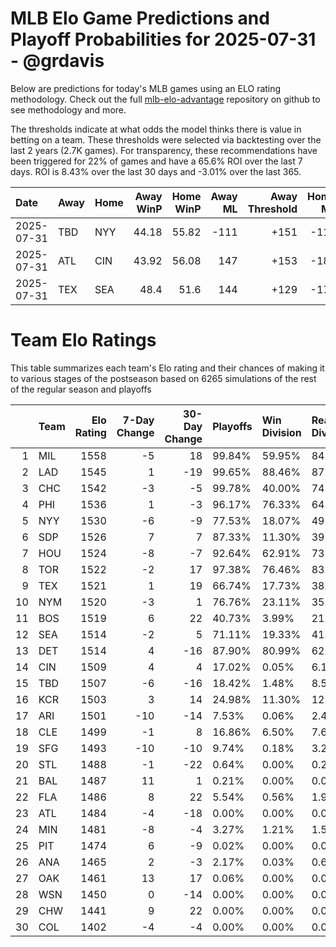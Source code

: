 # MLB Elo Game Predictions and Playoff Probabilities for 2025-07-31 - @grdavis
Below are predictions for today's MLB games using an ELO rating methodology. Check out the full [mlb-elo-advantage](https://github.com/grdavis/mlb-elo-advantage) repository on github to see methodology and more.

The thresholds indicate at what odds the model thinks there is value in betting on a team. These thresholds were selected via backtesting over the last 2 years (2.7K games). For transparency, these recommendations have been triggered for 22% of games and have a 65.6% ROI over the last 7 days. ROI is 8.43% over the last 30 days and -3.01% over the last 365.

| Date       | Away   | Home   |   Away WinP |   Home WinP |   Away ML |   Away Threshold |   Home ML |   Home Threshold |
|:-----------|:-------|:-------|------------:|------------:|----------:|-----------------:|----------:|-----------------:|
| 2025-07-31 | TBD    | NYY    |       44.18 |       55.82 |      -111 |             +151 |      -110 |             -101 |
| 2025-07-31 | ATL    | CIN    |       43.92 |       56.08 |       147 |             +153 |      -180 |             -102 |
| 2025-07-31 | TEX    | SEA    |       48.4  |       51.6  |       144 |             +129 |      -176 |             +115 |

# Team Elo Ratings
This table summarizes each team's Elo rating and their chances of making it to various stages of the postseason based on 6265 simulations of the rest of the regular season and playoffs

|    | Team   |   Elo Rating |   7-Day Change |   30-Day Change | Playoffs   | Win Division   | Reach Div. Rd.   | Reach CS   | Reach WS   | Win WS   |
|---:|:-------|-------------:|---------------:|----------------:|:-----------|:---------------|:-----------------|:-----------|:-----------|:---------|
|  1 | MIL    |         1558 |             -5 |              18 | 99.84%     | 59.95%         | 84.15%           | 48.60%     | 28.41%     | 18.61%   |
|  2 | LAD    |         1545 |              1 |             -19 | 99.65%     | 88.46%         | 87.29%           | 49.39%     | 25.67%     | 15.53%   |
|  3 | CHC    |         1542 |             -3 |              -5 | 99.78%     | 40.00%         | 74.70%           | 37.24%     | 18.47%     | 11.09%   |
|  4 | PHI    |         1536 |              1 |              -3 | 96.17%     | 76.33%         | 64.52%           | 29.85%     | 13.44%     | 7.77%    |
|  5 | NYY    |         1530 |             -6 |              -9 | 77.53%     | 18.07%         | 49.10%           | 26.27%     | 14.43%     | 6.45%    |
|  6 | SDP    |         1526 |              7 |               7 | 87.33%     | 11.30%         | 39.38%           | 16.26%     | 7.02%      | 3.69%    |
|  7 | HOU    |         1524 |             -8 |              -7 | 92.64%     | 62.91%         | 73.33%           | 39.62%     | 20.45%     | 7.79%    |
|  8 | TOR    |         1522 |             -2 |              17 | 97.38%     | 76.46%         | 83.26%           | 42.33%     | 22.15%     | 8.86%    |
|  9 | TEX    |         1521 |              1 |              19 | 66.74%     | 17.73%         | 38.44%           | 18.87%     | 9.51%      | 3.66%    |
| 10 | NYM    |         1520 |             -3 |               1 | 76.76%     | 23.11%         | 35.90%           | 14.06%     | 5.25%      | 2.60%    |
| 11 | BOS    |         1519 |              6 |              22 | 40.73%     | 3.99%          | 21.12%           | 10.04%     | 5.30%      | 2.03%    |
| 12 | SEA    |         1514 |             -2 |               5 | 71.11%     | 19.33%         | 41.79%           | 19.97%     | 9.53%      | 3.94%    |
| 13 | DET    |         1514 |              4 |             -16 | 87.90%     | 80.99%         | 62.25%           | 29.64%     | 13.44%     | 5.36%    |
| 14 | CIN    |         1509 |              4 |               4 | 17.02%     | 0.05%          | 6.19%            | 2.31%      | 0.97%      | 0.48%    |
| 15 | TBD    |         1507 |             -6 |             -16 | 18.42%     | 1.48%          | 8.56%            | 3.77%      | 1.55%      | 0.56%    |
| 16 | KCR    |         1503 |              3 |              14 | 24.98%     | 11.30%         | 12.35%           | 5.54%      | 2.14%      | 0.77%    |
| 17 | ARI    |         1501 |            -10 |             -14 | 7.53%      | 0.06%          | 2.43%            | 0.73%      | 0.27%      | 0.11%    |
| 18 | CLE    |         1499 |             -1 |               8 | 16.86%     | 6.50%          | 7.60%            | 3.06%      | 1.23%      | 0.48%    |
| 19 | SFG    |         1493 |            -10 |             -10 | 9.74%      | 0.18%          | 3.26%            | 0.99%      | 0.32%      | 0.14%    |
| 20 | STL    |         1488 |             -1 |             -22 | 0.64%      | 0.00%          | 0.22%            | 0.05%      | 0.02%      | 0.02%    |
| 21 | BAL    |         1487 |             11 |               1 | 0.21%      | 0.00%          | 0.05%            | 0.02%      | 0.00%      | 0.00%    |
| 22 | FLA    |         1486 |              8 |              22 | 5.54%      | 0.56%          | 1.96%            | 0.51%      | 0.16%      | 0.03%    |
| 23 | ATL    |         1484 |             -4 |             -18 | 0.00%      | 0.00%          | 0.00%            | 0.00%      | 0.00%      | 0.00%    |
| 24 | MIN    |         1481 |             -8 |              -4 | 3.27%      | 1.21%          | 1.50%            | 0.57%      | 0.18%      | 0.02%    |
| 25 | PIT    |         1474 |              6 |              -9 | 0.02%      | 0.00%          | 0.00%            | 0.00%      | 0.00%      | 0.00%    |
| 26 | ANA    |         1465 |              2 |              -3 | 2.17%      | 0.03%          | 0.65%            | 0.30%      | 0.10%      | 0.02%    |
| 27 | OAK    |         1461 |             13 |              17 | 0.06%      | 0.00%          | 0.02%            | 0.00%      | 0.00%      | 0.00%    |
| 28 | WSN    |         1450 |              0 |             -14 | 0.00%      | 0.00%          | 0.00%            | 0.00%      | 0.00%      | 0.00%    |
| 29 | CHW    |         1441 |              9 |              22 | 0.00%      | 0.00%          | 0.00%            | 0.00%      | 0.00%      | 0.00%    |
| 30 | COL    |         1402 |             -4 |              -4 | 0.00%      | 0.00%          | 0.00%            | 0.00%      | 0.00%      | 0.00%    |